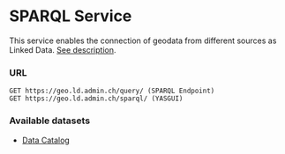 # SPARQL Service

This service enables the connection of geodata from different sources as
Linked Data. [See description](https://www.geo.admin.ch/linkeddata).

### URL

    GET https://geo.ld.admin.ch/query/ (SPARQL Endpoint)
    GET https://geo.ld.admin.ch/sparql/ (YASGUI)

### Available datasets

- [Data Catalog](https://geo.ld.admin.ch/.well-known/void)
